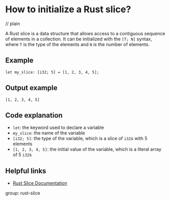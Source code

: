 # How to initialize a Rust slice?
// plain

A Rust slice is a data structure that allows access to a contiguous sequence of elements in a collection. It can be initialized with the `[T; N]` syntax, where `T` is the type of the elements and `N` is the number of elements.

## Example

```
let my_slice: [i32; 5] = [1, 2, 3, 4, 5];
```
## Output example

```
[1, 2, 3, 4, 5]
```

## Code explanation

- `let`: the keyword used to declare a variable
- `my_slice`: the name of the variable
- `[i32; 5]`: the type of the variable, which is a slice of `i32`s with 5 elements
- `[1, 2, 3, 4, 5]`: the initial value of the variable, which is a literal array of 5 `i32`s

## Helpful links
- [Rust Slice Documentation](https://doc.rust-lang.org/std/primitive.slice.html)

group: rust-slice